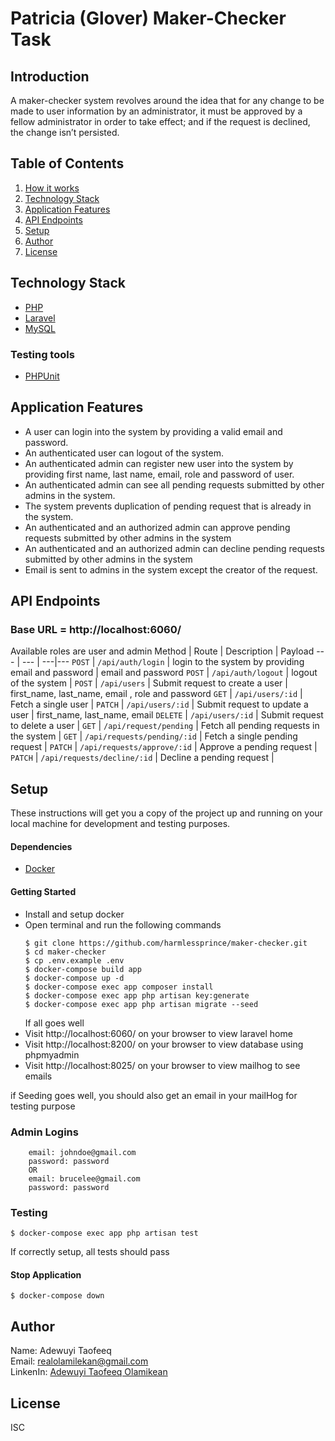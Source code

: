 # Patricia (Glover) Maker-Checker Task

## Introduction

A maker-checker system revolves around the idea that for any change to be made to user
information by an administrator, it must be approved by a fellow administrator in order to take
effect; and if the request is declined, the change isn’t persisted.


## Table of Contents
1. <a href="#how-it-works">How it works</a>
2. <a href="#technology-stack">Technology Stack</a>
3. <a href="#application-features">Application Features</a>
4. <a href="#api-endpoints">API Endpoints</a>
5. <a href="#setup">Setup</a>
6. <a href="#author">Author</a>
7. <a href="#license">License</a>


## Technology Stack
  - [PHP](https://www.php.net)
  - [Laravel](https://laravel.com)
  - [MySQL](https://www.mysql.com)
  ### Testing tools
  - [PHPUnit](https://phpunit.de) 

## Application Features
* A user can login into the system by providing a valid email and password.
* An authenticated user can logout of the system.
* An authenticated admin can register new user into the system by providing first name, last name, email, role and password of user.
* An authenticated admin can see all pending requests submitted by other admins in the system.
* The system prevents duplication of pending request that is already in the system.
* An authenticated and an authorized admin can approve pending requests submitted by other admins in the system
* An authenticated and an authorized admin can decline pending requests submitted by other admins in the system
* Email is sent to admins in the system except the creator of the request.

## API Endpoints
### Base URL = http://localhost:6060/
Available roles are user and admin
Method | Route | Description | Payload
--- | --- | ---|---
`POST` | `/api/auth/login` | login to the system by providing email and password | email and password
`POST` | `/api/auth/logout` | logout of the system | 
`POST` | `/api/users` | Submit request to create a user | first_name, last_name, email , role and password 
`GET` | `/api/users/:id` | Fetch a single user | 
`PATCH` | `/api/users/:id` | Submit request to update a user | first_name, last_name, email
`DELETE` | `/api/users/:id` | Submit request to delete a user |
`GET` | `/api/request/pending` | Fetch all pending requests in the system |
`GET` | `/api/requests/pending/:id` | Fetch a single pending request |
`PATCH` | `/api/requests/approve/:id` | Approve a pending request |
`PATCH` | `/api/requests/decline/:id` | Decline a pending request |

## Setup
These instructions will get you a copy of the project up and running on your local machine for development and testing purposes.

  #### Dependencies
  - [Docker](https://docs.docker.com/desktop/)
 
  #### Getting Started
  - Install and setup docker
  - Open terminal and run the following commands
    ```
    $ git clone https://github.com/harmlessprince/maker-checker.git
    $ cd maker-checker
    $ cp .env.example .env
    $ docker-compose build app
    $ docker-compose up -d
    $ docker-compose exec app composer install
    $ docker-compose exec app php artisan key:generate
    $ docker-compose exec app php artisan migrate --seed
    ```
    If all goes well 
  - Visit http://localhost:6060/ on your browser to view laravel home
  - Visit http://localhost:8200/ on your browser to view database using phpmyadmin
  - Visit http://localhost:8025/ on your browser to view mailhog to see emails
  
  if Seeding goes well, you should also get an email in your mailHog for testing purpose
  ### Admin Logins
        email: johndoe@gmail.com
        password: password
        OR
        email: brucelee@gmail.com
        password: password
  ### Testing
  ```
  $ docker-compose exec app php artisan test
  ```
  If correctly setup, all tests should pass
  
  #### Stop Application
  
  ```$ docker-compose down```
  
## Author
 Name: Adewuyi Taofeeq <br>
 Email: realolamilekan@gmail.com <br>
 LinkenIn:  <a href="#license">Adewuyi Taofeeq Olamikean</a> <br>

## License
ISC
